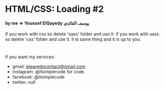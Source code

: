 # HTML/CSS: Loading #2
#### by me => Youssef ElQayedy يوسف القائدي
if you work with css so delete 'sass' folder and use it.
if you work with sass so delete 'css' folder and use it.
it is same thing and it is up to you.
#
if you want my services:
- gmail: elqayedycontact@gmail.com
- instagram: @itsimplecode for code.
- facebook: @itsimplecode
- twitter: null
